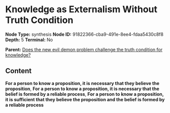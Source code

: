 # Knowledge as Externalism Without Truth Condition

**Node Type:** synthesis
**Node ID:** 91822366-cba9-491e-8ee4-fdaa5430c8f8
**Depth:** 5
**Terminal:** No

**Parent:** [Does the new evil demon problem challenge the truth condition for knowledge?](does-the-new-evil-demon-problem-challenge-the-truth-condition-for-knowledge-antithesis-ce8e7cea-c1b2-459c-9833-c136eb724db3.md)

## Content

**For a person to know a proposition, it is necessary that they believe the proposition**, **For a person to know a proposition, it is necessary that the belief is formed by a reliable process**, **For a person to know a proposition, it is sufficient that they believe the proposition and the belief is formed by a reliable process**
